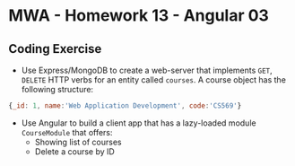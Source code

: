 # MWA - Homework 13 - Angular 03
## Coding Exercise
* Use Express/MongoDB to create a web-server that implements `GET`, `DELETE` HTTP verbs for an entity called `courses`. A course object has the following structure:
```javascript
{_id: 1, name:'Web Application Development', code:'CS569'}
```  
* Use Angular to build a client app that has a lazy-loaded module `CourseModule` that offers: 
  * Showing list of courses
  * Delete a course by ID
